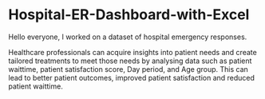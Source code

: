 # Hospital-ER-Dashboard-with-Excel
Hello everyone, I worked on a dataset of hospital emergency responses.

Healthcare professionals can acquire insights into patient needs and create tailored treatments to meet those needs by analysing data such as patient waittime, patient satisfaction score, Day period, and Age group.
This can lead to better patient outcomes, improved patient satisfaction and reduced patient waittime.
